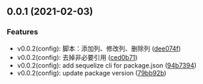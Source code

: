 ## 0.0.1 (2021-02-03)


### Features

* v0.0.2(config): 脚本：添加列、修改列、删除列 ([dee074f](https://github.com/Lxsbw/db-base-sequelize/commit/dee074fac96f8d08da327774c61bdbe91b68aba8))
* v0.0.2(config): 去掉非必要引用 ([ced0b71](https://github.com/Lxsbw/db-base-sequelize/commit/ced0b71a10c07a8ad404097864e4a76125787e0c))
* v0.0.2(config): add sequelize cli for package.json ([94b7394](https://github.com/Lxsbw/db-base-sequelize/commit/94b73948eb7c275461f9389804509a47ebdb82f9))
* v0.0.2(config): update package version ([79bb92b](https://github.com/Lxsbw/db-base-sequelize/commit/79bb92bc571adcebbdcf5d9fd4b09644a76e5a9a))



